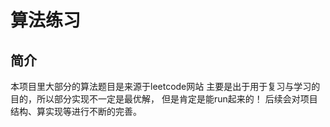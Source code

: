 # 算法练习

## 简介
本项目里大部分的算法题目是来源于leetcode网站
主要是出于用于复习与学习的目的，所以部分实现不一定是最优解，
但是肯定是能run起来的！
后续会对项目结构、算实现等进行不断的完善。
